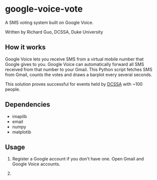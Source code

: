 google-voice-vote
=================

A SMS voting system built on Google Voice. 

Written by Richard Guo, DCSSA, Duke University

How it works
-----------

Google Voice lets you receive SMS from a virtual mobile number that Google gives to you. 
Google Voice can automatically forward all SMS received from that number to your Gmail. 
This Python script fetches SMS from Gmail, counts the votes and draws a barplot every several seconds. 

This solution proves successful for events held by [DCSSA](http://www.dukechina.org/) with ~100 people.

Dependencies
-------

* imaplib
* email
* numpy
* matplotib

Usage
-----

1. Register a Google account if you don't have one. Open Gmail and Google Voice accounts.

2. 